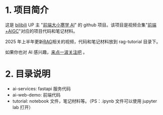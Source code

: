 # 1. 项目简介

这是 [bilibili](https://www.bilibili.com/) UP 主 "[前端大小寒学 AI](https://space.bilibili.com/189613928)" 的 github 项目。该项目是视频合集"[前端+AIGC](https://space.bilibili.com/189613928/lists/2471195?type=season)"对应的项目代码和笔记材料。

2025 年上半年更新[RAG](https://space.bilibili.com/189613928/lists/4438425?type=season)相关的视频，代码和笔记材料放到 rag-tutorial 目录下。

如果你也对 AI 感兴趣，[来点一波关注吧](https://space.bilibili.com/189613928) 。

# 2. 目录说明

- ai-services: fastapi 服务代码
- ai-web-demo: 前端代码
- tutorial: notebook 文件，笔记材料等。（PS：.ipynb 文件可以使用 jupyter lab 打开）
